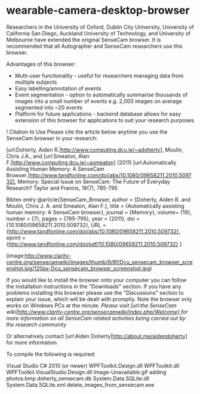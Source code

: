wearable-camera-desktop-browser
======================

Researchers in the University of Oxford, Dublin City University, University of California San Diego, Auckland University of Technology, and University of Melbourne have extended the original SenseCam browser. It is recommended that all Autographer and SenseCam researchers use this browser.

Advantages of this browser:
* Multi-user functionality - useful for researchers managing data from multiple subjects
* Easy labelling/annotation of events
* Event segmentation - option to automatically summarise thousands of images into a small number of events e.g. 2,000 images on average segmented into ~20 events
* Platform for future applications - backend database allows for easy extension of this browser for applications to suit your research purposes


! Citation to Use
Please cite the article below anytime you use the SenseCam browser in your research:

[url:Doherty, Aiden R.|http://www.computing.dcu.ie/~adoherty], Moulin, Chris J.A., and [url:Smeaton, Alan F.|http://www.computing.dcu.ie/~asmeaton] (2011) [url:Automatically Assisting Human Memory: A SenseCam Browser.|http://www.tandfonline.com/doi/abs/10.1080/09658211.2010.509732], Memory: Special Issue on SenseCam: The Future of Everyday Research? Taylor and Francis, 19(7), 785-795

Bibtex entry
@article{SenseCam_Browser,
author = {Doherty, Aiden R. and Moulin, Chris J. A. and Smeaton, Alan F.},
title = {Automatically assisting human memory: A SenseCam browser},
journal = {Memory},
volume= {19},
number = {7},
pages = {785-795},
year = {2011},
doi = {10.1080/09658211.2010.509732},
URL = {http://www.tandfonline.com/doi/abs/10.1080/09658211.2010.509732},
eprint = {http://www.tandfonline.com/doi/pdf/10.1080/09658211.2010.509732}
}


(image:http://www.clarity-centre.org/sensecamwiki/images/thumb/8/8f/Dcu_sensecam_browser_screenshot.jpg/120px-Dcu_sensecam_browser_screenshot.jpg)


If you would like to install the browser onto your computer you can follow the installation instructions in the "Downloads" section. If you have any problems installing this browser please use the "Discussions" section to explain your issue, which will be dealt with promptly. Note the browser only works on Windows PCs at the minute.
*Please visit [url:the SenseCam wiki|http://www.clarity-centre.org/sensecamwiki/index.php/Welcome] for more information on all SenseCam related activities being carried out by the research community*

Or alternatively contact [url:Aiden Doherty|http://about.me/aidendoherty] for more information



To compile the following is required:

Visual Studio C# 2010 (or newer)
WPFToolkit.Design.dll
WPFToolkit.dll
WPFToolkit.VisualStudio.Design.dll
Image-Unavailable.gif
adding photos.bmp
doherty_sensecam.db
System.Data.SQLite.dll
System.Data.SQLite.xml
delete_images_from_sensecam.exe
